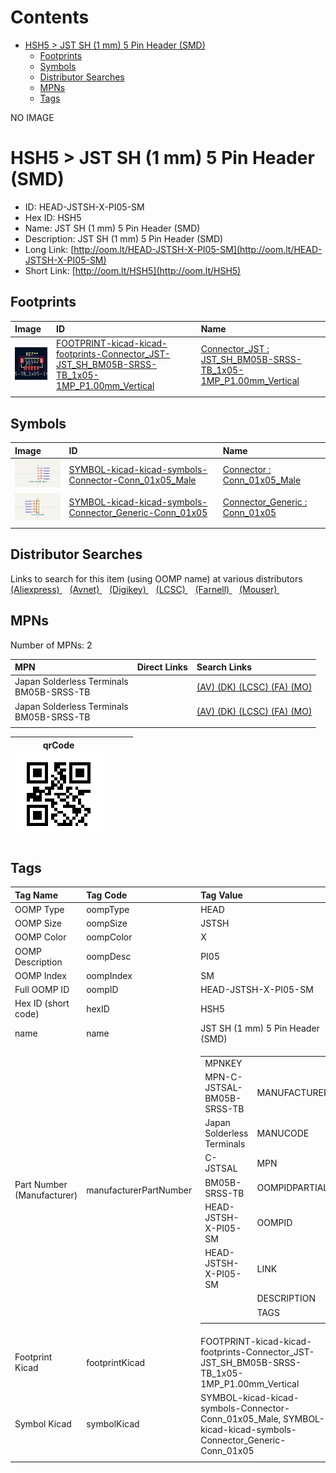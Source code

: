 



Contents
========

* [HSH5 > JST SH (1 mm) 5 Pin Header (SMD)](#hsh5--jst-sh-1-mm-5-pin-header-smd)
	* [Footprints](#footprints)
	* [Symbols](#symbols)
	* [Distributor Searches](#distributor-searches)
	* [MPNs](#mpns)
	* [Tags](#tags)
  
NO IMAGE  
# HSH5 > JST SH (1 mm) 5 Pin Header (SMD)

- ID: HEAD-JSTSH-X-PI05-SM
- Hex ID: HSH5
- Name: JST SH (1 mm) 5 Pin Header (SMD)
- Description: JST SH (1 mm) 5 Pin Header (SMD)
- Long Link: [http://oom.lt/HEAD-JSTSH-X-PI05-SM](http://oom.lt/HEAD-JSTSH-X-PI05-SM)
- Short Link: [http://oom.lt/HSH5](http://oom.lt/HSH5)

## Footprints
  

|Image|ID|Name|
| :--- | :--- | :--- |
|[![](https://raw.githubusercontent.com/oomlout/oomlout_OOMP_eda_V2/main/FOOTPRINT/kicad/kicad-footprints/Connector_JST/JST_SH_BM05B-SRSS-TB_1x05-1MP_P1.00mm_Vertical/image_140.png)](https://github.com/oomlout/oomlout_OOMP_eda_V2/tree/main/FOOTPRINT/kicad/kicad-footprints/Connector_JST/JST_SH_BM05B-SRSS-TB_1x05-1MP_P1.00mm_Vertical/)|[FOOTPRINT-kicad-kicad-footprints-Connector_JST-JST_SH_BM05B-SRSS-TB_1x05-1MP_P1.00mm_Vertical](https://github.com/oomlout/oomlout_OOMP_eda_V2/tree/main/FOOTPRINT/kicad/kicad-footprints/Connector_JST/JST_SH_BM05B-SRSS-TB_1x05-1MP_P1.00mm_Vertical/)|[Connector_JST : JST_SH_BM05B-SRSS-TB_1x05-1MP_P1.00mm_Vertical](https://github.com/oomlout/oomlout_OOMP_eda_V2/tree/main/FOOTPRINT/kicad/kicad-footprints/Connector_JST/JST_SH_BM05B-SRSS-TB_1x05-1MP_P1.00mm_Vertical/)|
||||

## Symbols
  

|Image|ID|Name|
| :--- | :--- | :--- |
|[![](https://raw.githubusercontent.com/oomlout/oomlout_OOMP_eda_V2/main/SYMBOL/kicad/kicad-symbols/Connector/Conn_01x05_Male/image_140.png)](https://github.com/oomlout/oomlout_OOMP_eda_V2/tree/main/SYMBOL/kicad/kicad-symbols/Connector/Conn_01x05_Male/)|[SYMBOL-kicad-kicad-symbols-Connector-Conn_01x05_Male](https://github.com/oomlout/oomlout_OOMP_eda_V2/tree/main/SYMBOL/kicad/kicad-symbols/Connector/Conn_01x05_Male/)|[Connector : Conn_01x05_Male](https://github.com/oomlout/oomlout_OOMP_eda_V2/tree/main/SYMBOL/kicad/kicad-symbols/Connector/Conn_01x05_Male/)|
|[![](https://raw.githubusercontent.com/oomlout/oomlout_OOMP_eda_V2/main/SYMBOL/kicad/kicad-symbols/Connector_Generic/Conn_01x05/image_140.png)](https://github.com/oomlout/oomlout_OOMP_eda_V2/tree/main/SYMBOL/kicad/kicad-symbols/Connector_Generic/Conn_01x05/)|[SYMBOL-kicad-kicad-symbols-Connector_Generic-Conn_01x05](https://github.com/oomlout/oomlout_OOMP_eda_V2/tree/main/SYMBOL/kicad/kicad-symbols/Connector_Generic/Conn_01x05/)|[Connector_Generic : Conn_01x05](https://github.com/oomlout/oomlout_OOMP_eda_V2/tree/main/SYMBOL/kicad/kicad-symbols/Connector_Generic/Conn_01x05/)|
||||

## Distributor Searches
  
Links to search for this item (using OOMP name) at various distributors  
[(Aliexpress) ](https://www.aliexpress.com/wholesale?SearchText=1117JST+SH+1+mm+5+Pin+Header+SMD)&nbsp;&nbsp;&nbsp;[(Avnet) ](https://www.avnet.com/shop/us/search/JST+SH+1+mm+5+Pin+Header+SMD)&nbsp;&nbsp;&nbsp;[(Digikey) ](https://www.digikey.co.uk/en/products/result?s=JST+SH+1+mm+5+Pin+Header+SMD)&nbsp;&nbsp;&nbsp;[(LCSC) ](https://www.lcsc.com/search?q=JST+SH+1+mm+5+Pin+Header+SMD)&nbsp;&nbsp;&nbsp;[(Farnell) ](https://uk.farnell.com/search?st=JST+SH+1+mm+5+Pin+Header+SMD)&nbsp;&nbsp;&nbsp;[(Mouser) ](https://www.mouser.com/c/?q=JST+SH+1+mm+5+Pin+Header+SMD)&nbsp;&nbsp;&nbsp;
## MPNs
  
Number of MPNs: 2  

|MPN|Direct Links|Search Links|
| :--- | :--- | :--- |
|Japan Solderless Terminals<br>BM05B-SRSS-TB||[(AV) ](https://www.avnet.com/shop/us/search/BM05B-SRSS-TB)[(DK) ](https://www.digikey.co.uk/products/en?keywords=BM05B-SRSS-TB)[(LCSC) ](https://www.lcsc.com/search?q=BM05B-SRSS-TB)[(FA) ](https://uk.farnell.com/search?st=BM05B-SRSS-TB)[(MO) ](https://www.mouser.com/c/?q=BM05B-SRSS-TB)|
|Japan Solderless Terminals<br>BM05B-SRSS-TB||[(AV) ](https://www.avnet.com/shop/us/search/BM05B-SRSS-TB)[(DK) ](https://www.digikey.co.uk/products/en?keywords=BM05B-SRSS-TB)[(LCSC) ](https://www.lcsc.com/search?q=BM05B-SRSS-TB)[(FA) ](https://uk.farnell.com/search?st=BM05B-SRSS-TB)[(MO) ](https://www.mouser.com/c/?q=BM05B-SRSS-TB)|
||||
  

|qrCode<br>[![](https://raw.githubusercontent.com/oomlout/oomlout_OOMP_parts_V2/main/HEAD/JSTSH/X/PI05/SM/qrCode_140.png)](https://github.com/oomlout/oomlout_OOMP_parts_V2/tree/main/HEAD/JSTSH/X/PI05/SM/qrCode.png)||||
| :---: | :---: | :---: | :---: |

## Tags
  

|Tag Name|Tag Code|Tag Value|
| :--- | :--- | :--- |
|OOMP Type|oompType|HEAD|
|OOMP Size|oompSize|JSTSH|
|OOMP Color|oompColor|X|
|OOMP Description|oompDesc|PI05|
|OOMP Index|oompIndex|SM|
|Full OOMP ID|oompID|HEAD-JSTSH-X-PI05-SM|
|Hex ID (short code)|hexID|HSH5|
|name|name|JST SH (1 mm) 5 Pin Header (SMD)|
|Part Number (Manufacturer)|manufacturerPartNumber|<table><tr><td>MPNKEY</td></tr><tr><td> MPN-C-JSTSAL-BM05B-SRSS-TB</td><td> MANUFACTURER</td></tr><tr><td> Japan Solderless Terminals</td><td> MANUCODE</td></tr><tr><td> C-JSTSAL</td><td> MPN</td></tr><tr><td> BM05B-SRSS-TB</td><td> OOMPIDPARTIAL</td></tr><tr><td> HEAD-JSTSH-X-PI05-SM</td><td> OOMPID</td></tr><tr><td> HEAD-JSTSH-X-PI05-SM</td><td> LINK</td></tr><tr><td> </td><td> DESCRIPTION</td></tr><tr><td> </td><td> TAGS</td></tr><tr><td> </td></tr></table></td><td> <table><tr><td>MPNKEY</td></tr><tr><td> MPN-C-JSTSAL-BM05B-SRSS-TB</td><td> MANUFACTURER</td></tr><tr><td> Japan Solderless Terminals</td><td> MANUCODE</td></tr><tr><td> C-JSTSAL</td><td> MPN</td></tr><tr><td> BM05B-SRSS-TB</td><td> OOMPIDPARTIAL</td></tr><tr><td> HEAD-JSTSH-X-PI05-SM</td><td> OOMPID</td></tr><tr><td> HEAD-JSTSH-X-PI05-SM</td><td> LINK</td></tr><tr><td> </td><td> DESCRIPTION</td></tr><tr><td> </td><td> TAGS</td></tr><tr><td> </td></tr></table>|
|Footprint Kicad|footprintKicad|FOOTPRINT-kicad-kicad-footprints-Connector_JST-JST_SH_BM05B-SRSS-TB_1x05-1MP_P1.00mm_Vertical|
|Symbol Kicad|symbolKicad|SYMBOL-kicad-kicad-symbols-Connector-Conn_01x05_Male, SYMBOL-kicad-kicad-symbols-Connector_Generic-Conn_01x05|
||||
